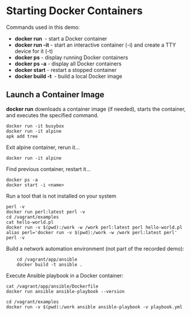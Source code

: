 # Starting Docker Containers

Commands used in this demo:

* **docker run <image>** - start a Docker container
* **docker run -it** - start an interactive container (-i) and create a TTY device for it (-t)
* **docker ps** - display running Docker containers
* **docker ps -a** - display all Docker containers
* **docker start** - restart a stopped container
* **docker build -t <image>** - build a local Docker image

## Launch a Container Image

**docker run** downloads a container image (if needed), starts the container, and executes the specified command.

    docker run -it busybox
    docker run -it alpine
    apk add tree

Exit alpine container, rerun it...

    docker run -it alpine

Find previous container, restart it...

    docker ps -a
    docker start -i <name>

Run a tool that is not installed on your system

    perl -v
    docker run perl:latest perl -v
    cd /vagrant/examples
    cat hello-world.pl
    docker run -v $(pwd):/work -w /work perl:latest perl hello-world.pl
    alias perl='docker run -v $(pwd):/work -w /work perl:latest perl'
    perl -v

Build a network automation environment (not part of the recorded demo):

		cd /vagrant/app/ansible
		docker build -t ansible .

Execute Ansible playbook in a Docker container:

    cat /vagrant/app/ansible/Dockerfile
    docker run ansible ansible-playbook --version

    cd /vagrant/examples
    docker run -v $(pwd):/work ansible ansible-playbook -v playbook.yml

